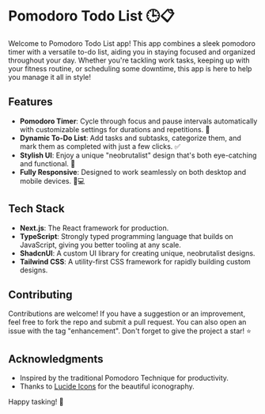 # Pomodoro Todo List 🕒📋

Welcome to Pomodoro Todo List app! This app combines a sleek pomodoro timer with a versatile to-do list, aiding you in staying focused and organized throughout your day. Whether you're tackling work tasks, keeping up with your fitness routine, or scheduling some downtime, this app is here to help you manage it all in style!

## Features

- **Pomodoro Timer**: Cycle through focus and pause intervals automatically with customizable settings for durations and repetitions. 🍅
- **Dynamic To-Do List**: Add tasks and subtasks, categorize them, and mark them as completed with just a few clicks. ✅
- **Stylish UI**: Enjoy a unique "neobrutalist" design that's both eye-catching and functional. 🎨
- **Fully Responsive**: Designed to work seamlessly on both desktop and mobile devices. 📱💻

## Tech Stack

- **Next.js**: The React framework for production.
- **TypeScript**: Strongly typed programming language that builds on JavaScript, giving you better tooling at any scale.
- **ShadcnUI**: A custom UI library for creating unique, neobrutalist designs.
- **Tailwind CSS**: A utility-first CSS framework for rapidly building custom designs.

## Contributing

Contributions are welcome! If you have a suggestion or an improvement, feel free to fork the repo and submit a pull request. You can also open an issue with the tag "enhancement". Don't forget to give the project a star! ⭐


## Acknowledgments

- Inspired by the traditional Pomodoro Technique for productivity.
- Thanks to [Lucide Icons](https://lucide.dev/) for the beautiful iconography.



Happy tasking! 🚀
